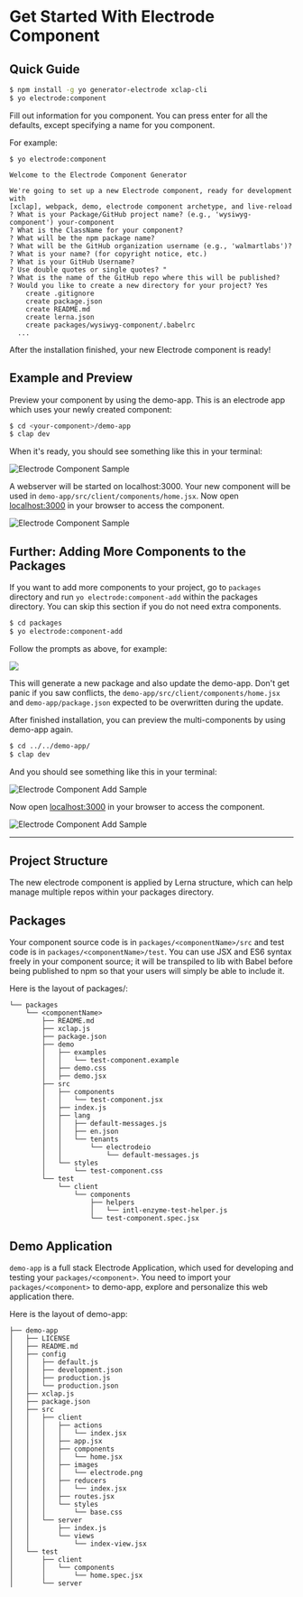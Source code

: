 # Get Started With Electrode Component

## Quick Guide

```bash
$ npm install -g yo generator-electrode xclap-cli
$ yo electrode:component
```

Fill out information for you component. You can press enter for all the defaults, except specifying a name for you component.

For example:

```text
$ yo electrode:component

Welcome to the Electrode Component Generator

We're going to set up a new Electrode component, ready for development with
[xclap], webpack, demo, electrode component archetype, and live-reload
? What is your Package/GitHub project name? (e.g., 'wysiwyg-component') your-component
? What is the ClassName for your component?
? What will be the npm package name?
? What will be the GitHub organization username (e.g., 'walmartlabs')?
? What is your name? (for copyright notice, etc.)
? What is your GitHub Username?
? Use double quotes or single quotes? "
? What is the name of the GitHub repo where this will be published?
? Would you like to create a new directory for your project? Yes
    create .gitignore
    create package.json
    create README.md
    create lerna.json
    create packages/wysiwyg-component/.babelrc
  ...
```

After the installation finished, your new Electrode component is ready!

## Example and Preview

Preview your component by using the demo-app. This is an electrode app which uses your newly created component:

```bash
$ cd <your-component>/demo-app
$ clap dev
```

When it's ready, you should see something like this in your terminal:

![Electrode Component Sample](/images/dev-started.png)

A webserver will be started on localhost:3000. Your new component will be used in `demo-app/src/client/components/home.jsx`. Now open [localhost:3000](http://localhost:3000/) in your browser to access the component.

![Electrode Component Sample](/images/edit-me.png)

## Further: Adding More Components to the Packages

If you want to add more components to your project, go to `packages` directory and run `yo electrode:component-add` within the packages directory. You can skip this section if you do not need extra components.

```bash
$ cd packages
$ yo electrode:component-add
```

Follow the prompts as above, for example:

![](/images/generator-component-add.png)

This will generate a new package and also update the demo-app. Don't get panic if you saw conflicts, the `demo-app/src/client/components/home.jsx` and `demo-app/package.json` expected to be overwritten during the update.

After finished installation, you can preview the multi-components by using demo-app again.

```bash
$ cd ../../demo-app/
$ clap dev
```

And you should see something like this in your terminal:

![Electrode Component Add Sample](/images/dev-started.png)

Now open [localhost:3000](http://localhost:3000/) in your browser to access the component.

![Electrode Component Add Sample](/images/edit-me2.png)

* * *

## Project Structure

The new electrode component is applied by Lerna structure, which can help manage multiple repos within your packages directory.

## Packages

Your component source code is in `packages/<componentName>/src` and test code is in `packages/<componentName>/test`. You can use JSX and ES6 syntax freely in your component source; it will be transpiled to lib with Babel before being published to npm so that your users will simply be able to include it.

Here is the layout of packages/<componentName>:

```text
└── packages
    └── <componentName>
        ├── README.md
        ├── xclap.js
        ├── package.json
        ├── demo
        │   ├── examples
        │   │   └── test-component.example
        │   ├── demo.css
        │   ├── demo.jsx
        ├── src
        │   ├── components
        │   │   └── test-component.jsx
        │   ├── index.js
        │   ├── lang
        │   │   ├── default-messages.js
        │   │   ├── en.json
        │   │   └── tenants
        │   │       └── electrodeio
        │   │           └── default-messages.js
        │   └── styles
        │       └── test-component.css
        └── test
            └── client
                └── components
                    ├── helpers
                    │   └── intl-enzyme-test-helper.js
                    └── test-component.spec.jsx
```

## Demo Application

`demo-app` is a full stack Electrode Application, which used for developing and testing your `packages/<component>`. You need to import your `packages/<component>` to demo-app, explore and personalize this web application there.

Here is the layout of demo-app:

```text
├── demo-app
│   ├── LICENSE
│   ├── README.md
│   ├── config
│   │   ├── default.js
│   │   ├── development.json
│   │   ├── production.js
│   │   └── production.json
│   ├── xclap.js
│   ├── package.json
│   ├── src
│   │   ├── client
│   │   │   ├── actions
│   │   │   │   └── index.jsx
│   │   │   ├── app.jsx
│   │   │   ├── components
│   │   │   │   └── home.jsx
│   │   │   ├── images
│   │   │   │   └── electrode.png
│   │   │   ├── reducers
│   │   │   │   └── index.jsx
│   │   │   ├── routes.jsx
│   │   │   └── styles
│   │   │       └── base.css
│   │   └── server
│   │       ├── index.js
│   │       └── views
│   │           └── index-view.jsx
│   └── test
│       ├── client
│       │   └── components
│       │       └── home.spec.jsx
│       └── server
```
